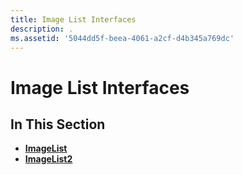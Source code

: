 ```yaml
---
title: Image List Interfaces
description: .
ms.assetid: '5044dd5f-beea-4061-a2cf-d4b345a769dc'
---
```


# Image List Interfaces

## In This Section

-   [**ImageList**](iimagelist.md)
-   [**ImageList2**](iimagelist2.md)

 

 




